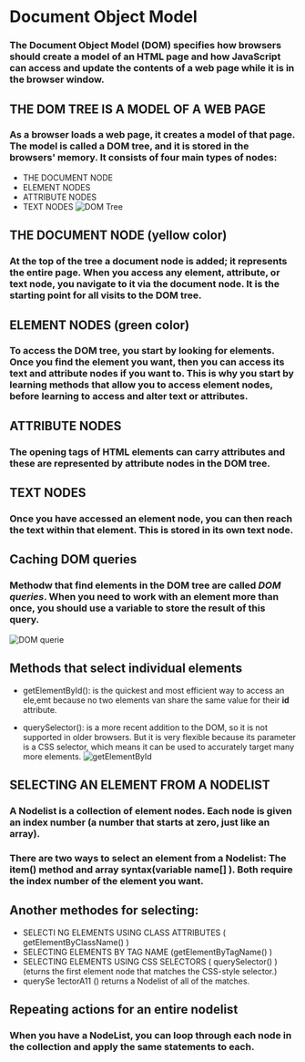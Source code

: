 # Document Object Model
### The Document Object Model (DOM) specifies how browsers should create a model of an HTML page and how JavaScript can access and update the contents of a web page while it is in the browser window. 
## THE DOM TREE IS A MODEL OF A WEB PAGE
### As a browser loads a web page, it creates a model of that page. The model is called a DOM tree, and it is stored in the browsers' memory. It consists of four main types of nodes:
* THE DOCUMENT NODE 
* ELEMENT NODES 
* ATTRIBUTE NODES
* TEXT NODES 
![DOM Tree](https://user-images.githubusercontent.com/70091044/93000953-1bb25d00-f534-11ea-91fc-0188fdd3c037.PNG)

## THE DOCUMENT NODE (yellow color)
### At the top of the tree a document node is added; it represents the entire page. When you access any element, attribute, or text node, you navigate to it via the document node. It is the starting point for all visits to the DOM tree. 

## ELEMENT NODES (green color)
### To access the DOM tree, you start by looking for elements. Once you find the element you want, then you can access its text and attribute nodes if you want to. This is why you start by learning methods that allow you to access element nodes, before learning to access and alter text or attributes. 

## ATTRIBUTE NODES
### The opening tags of HTML elements can carry attributes and these are represented by attribute nodes in the DOM tree.

## TEXT NODES
### Once you have accessed an element node, you can then reach the text within that element. This is stored in its own text node. 
## Caching DOM queries
### Methodw that find elements in the DOM tree are called *DOM queries*. When you need to work with an element more than once, you should use a variable to store the result of this query.
![DOM querie](https://user-images.githubusercontent.com/70091044/93001508-27078780-f538-11ea-96cb-a881aec89310.PNG)
## Methods that select individual elements
* getElementById(): is the quickest and most efficient way to access an ele,emt because no two elements van share the same value for their **id** attribute.

* querySelector(): is a more recent addition to the DOM, so it is not supported in older browsers. But it is very flexible because its parameter is a CSS selector, which means it can be used to accurately target many more elements.
![getElementById](https://user-images.githubusercontent.com/70091044/93001706-bc574b80-f539-11ea-86dc-3d2a00fd3160.PNG)

## SELECTING AN ELEMENT FROM A NODELIST 
### A Nodelist is a collection of element nodes. Each node is given an index number (a number that starts at zero, just like an array). 
### There are two ways to select an element from a Nodelist: The item() method and array syntax(variable name[] ). Both require the index number of the element you want. 
## Another methodes for selecting:
* SELECTI NG ELEMENTS USING CLASS ATTRIBUTES ( getElementByClassName() ) 
* SELECTING ELEMENTS BY TAG NAME (getElementByTagName() )
* SELECTING ELEMENTS USING CSS SELECTORS ( querySelector() ) (eturns the first element node that matches the CSS-style selector.) 
* querySe 1ectorA11 () returns a Nodelist of all of the matches. 
## Repeating actions for an entire nodelist
### When you have a NodeList, you can loop through each node in the collection and apply the same statements to each.
